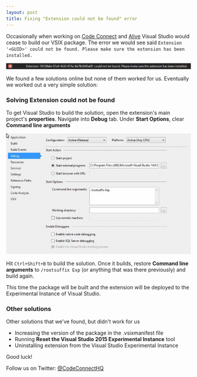```yaml
---
layout: post
title: Fixing "Extension could not be found" error
---
```


Occasionally when working on [Code Connect](http://codeconnect.io/) and [Alive](http://comealive.io/) Visual Studio would cease to build our VSIX package. The error we would see said `Extension '<GUID>' could not be found. Please make sure the extension has been installed.`

![screenshot of the error](/images/Vsix-extension-could-not-be-found/ExtensionCouldNotBeFound.png)

We found a few solutions online but none of them worked for us. Eventually we worked out a very simple solution:

### Solving Extension could not be found

To get Visual Studio to build the solution, open the extension's main project's **properties**. Navigate into **Debug** tab. Under **Start Options**, clear **Command line arguments**

![video screenshot of the solution](/images/Vsix-extension-could-not-be-found/solution.gif)

Hit `Ctrl+Shift+B` to build the solution. Once it builds, restore **Command line arguments** to `/rootsuffix Exp` (or anything that was there previously) and build again.

This time the package will be built and the extension will be deployed to the Experimental Instance of Visual Studio.

### Other solutions

Other solutions that we've found, but didn't work for us

 - Increasing the version of the package in the .vsixmanifest file
 - Running **Reset the Visual Studio 2015 Experimental Instance** tool
 - Uninstalling extension from the Visual Studio Experimental Instance

Good luck!

Follow us on Twitter: [@CodeConnectHQ](https://twitter.com/CodeConnectHQ)
